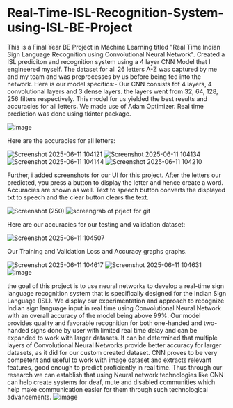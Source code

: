 # Real-Time-ISL-Recognition-System-using-ISL-BE-Project

This is a Final Year BE Project in Machine Learning titled "Real Time Indian Sign Language Recognition using Convolutional Neural Network". Created a ISL prediciton and recognition system using a 4 layer CNN Model that I engineered myself. The dataset for all 26 letters A-Z was captured by me and my team and was preprocesses by us before being fed into the network. Here is our model specifics:- Our CNN consists fof 4 layers, 4 convolutional layers and 3 dense layers. the layers went from 32, 64, 128, 256 filters respectively. This model for us yielded the best results and accuracies for all letters. We made use of Adam Optimizer. Real time prediction was done using tkinter package.

![image](https://github.com/user-attachments/assets/999d9ba0-85c3-4a43-af8f-5cd51ccac68c)


Here are the accuracies for all letters:

![Screenshot 2025-06-11 104121](https://github.com/user-attachments/assets/321e462b-a53a-4640-bbcd-3df119c05cae)
![Screenshot 2025-06-11 104134](https://github.com/user-attachments/assets/5e7abddf-bddc-43e0-8d6e-54b55aee10a1)
![Screenshot 2025-06-11 104144](https://github.com/user-attachments/assets/f4478a09-91ca-4922-87eb-adbd11f49d1a)
![Screenshot 2025-06-11 104210](https://github.com/user-attachments/assets/f518c402-d4e3-4a96-8e9a-a0ccf2a2072f)


Further, i added screenshots for our UI for this project. After the letters our predicted, you press a button to display the letter and hence create a word. Accuracies are shown as well. Text to speech button converts the displayed txt to speech and the clear button clears the text.

![Screenshot (250)](https://github.com/user-attachments/assets/43f13fa3-78d9-4804-90d6-cff062794b30)
![screengrab of prject for git](https://github.com/user-attachments/assets/5c93e9a5-17b1-44de-9291-2382ed52ab6d)


Here are our accuracies for our testing and validation dataset:

![Screenshot 2025-06-11 104507](https://github.com/user-attachments/assets/2ff7459f-503c-4aae-af76-d865d8e761e2)

Our Training and Validation Loss and Accuracy graphs graphs.

![Screenshot 2025-06-11 104617](https://github.com/user-attachments/assets/fcd5eeb1-4d97-4eba-987d-b9ebf2b9f454)
![Screenshot 2025-06-11 104631](https://github.com/user-attachments/assets/7cc2c6dc-2cb5-492c-8ff5-b2546bf2c4c1)
![image](https://github.com/user-attachments/assets/e2bad22c-28fb-4041-8a10-b74a621c01ae)

the goal of this project is to use neural networks to develop a real-time sign language recognition system that is specifically designed for the Indian Sign Language (ISL). We display our experimentation and approach to recognize Indian sign language input in real time using Convolutional Neural Network with an overall accuracy of the model being above 99\%. Our model provides quality and favorable recognition for both one-handed and two-handed signs done by user with limited real time delay and can be expanded to work with larger datasets. It can be determined that multiple layers of Convolutional Neural Networks provide better accuracy for larger datasets, as it did for our custom created dataset. CNN proves to be very competent and useful to work with image dataset and extracts relevant features, good enough to predict proficiently in real time. Thus through our research we can establish that using Neural network technologies like CNN can help create systems for deaf, mute and disabled communities which help make communication easier for them through such technological advancements. ![image](https://github.com/user-attachments/assets/586e3ab8-ade8-49dd-b902-32c76d29417a)



